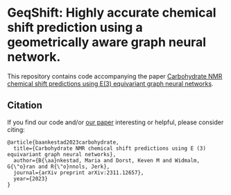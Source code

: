 # GeqShift: Highly accurate chemical shift prediction using a geometrically aware graph neural network.

This repository contains code accompanying the paper [Carbohydrate NMR chemical shift predictions using E(3) equivariant graph neural networks](https://arxiv.org/abs/2311.12657).

## Citation
If you find our code and/or [our paper](https://arxiv.org/abs/2311.12657) interesting or helpful, please consider citing:

    @article{baankestad2023carbohydrate,
      title={Carbohydrate NMR chemical shift predictions using E (3) equivariant graph neural networks},
      author={B{\aa}nkestad, Maria and Dorst, Keven M and Widmalm, G{\"o}ran and R{\"o}nnols, Jerk},
      journal={arXiv preprint arXiv:2311.12657},
      year={2023}
    }

